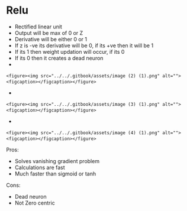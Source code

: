 # Relu

* Rectified linear unit
* Output will be max of 0 or Z
* Derivative will be either 0 or 1
* If z is -ve its derivative will be 0, if its +ve then it will be 1
* If its 1 then weight updation will occur, if its 0&#x20;
* If its 0 then it creates a dead neuron
*

    <figure><img src="../../.gitbook/assets/image (2) (1).png" alt=""><figcaption></figcaption></figure>
*

    <figure><img src="../../.gitbook/assets/image (3) (1).png" alt=""><figcaption></figcaption></figure>
*

    <figure><img src="../../.gitbook/assets/image (4) (1).png" alt=""><figcaption></figcaption></figure>

Pros:

* Solves vanishing gradient problem
* Calculations are fast
* Much faster than sigmoid or tanh

Cons:

* Dead neuron
* Not Zero centric

